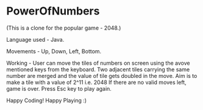 # PowerOfNumbers

(This is a clone for the popular game - 2048.)

Language used - Java.

Movements - Up, Down, Left, Bottom.

Working -
User can move the tiles of numbers on screen using the avove mentioned keys from the keyboard.
Two adjacent tiles carrying the same number are merged and the value of tile gets doubled in the move.
Aim is to make a tile with a value of 2^11 i.e. 2048
If there are no valid moves left, game is over.
Press Esc key to play again.

Happy Coding!
Happy Playing :)
